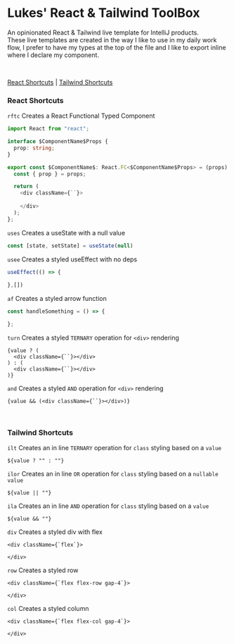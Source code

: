 # Lukes' React & Tailwind ToolBox
An opinionated React & Tailwind live template for IntelliJ products. <br/>
These live templates are created in the way I like to use in my daily work
flow, I prefer to have my types at the top of the file and I like to export 
inline where I declare my component.

<br/>

[React Shortcuts](#react-shortcuts) |
[Tailwind Shortcuts](#tailwind-shortcuts)

### React Shortcuts
```rftc```
Creates a React Functional Typed Component
```typescript
import React from "react";

interface $ComponentName$Props {
  prop: string;
}

export const $ComponentName$: React.FC<$ComponentName$Props> = (props) => {
  const { prop } = props;

  return (
    <div className={``}>
      
    </div>
  );
};
```
```uses```
Creates a useState with a null value
```typescript
const [state, setState] = useState(null)
```
```usee```
Creates a styled useEffect with no deps
```typescript
useEffect(() => {
    
},[])
```
```af```
Creates a styled arrow function
```typescript
const handleSomething = () => {

};
```
```turn```
Creates a styled ```TERNARY``` operation for ```<div>``` rendering
```tsx
{value ? (
  <div className={``}></div>
) : (
  <div className={``}></div>
)}
```
```and```
Creates a styled ```AND``` operation for ```<div>``` rendering
```tsx
{value && (<div className={``}></div>)}
```

<br/>

### Tailwind Shortcuts
```ilt```
Creates an in line ```TERNARY``` operation for ```class``` styling based 
on a ```value```
```tsx
${value ? "" : ""}
```
```ilor```
Creates an in line ```OR``` operation for ```class``` styling based on a ```nullable value```
```tsx
${value || ""}
```
```ila```
Creates an in line ```AND``` operation for ```class``` styling based on a ```value```
```tsx
${value && ""}
```
```div```
Creates a styled div with flex
```tsx
<div className={`flex`}>

</div>
```
```row```
Creates a styled row
```tsx
<div className={`flex flex-row gap-4`}>

</div>
```
```col```
Creates a styled column
```tsx
<div className={`flex flex-col gap-4`}>

</div>
```




